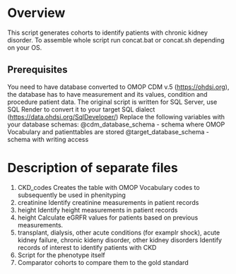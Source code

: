 # Overview
This script generates cohorts to identify patients with chronic kidney disorder.
To assemble whole script run concat.bat or concat.sh depending on your OS.

## Prerequisites
You need to have database converted to OMOP CDM v.5 (https://ohdsi.org), the database has to have measurement and its values, condition and procedure patient data.
The original script is written for SQL Server, use SQL Render to convert it to your target SQL dialect (https://data.ohdsi.org/SqlDeveloper/)
Replace the following variables with your database schemas:
@cdm_database_schema - schema where OMOP Vocabulary and patienttables are stored 
@target_database_schema - schema with writing access

# Description of separate files
1. CKD_codes
Creates the table with OMOP Vocabulary codes to subsequently be used in phenityping
2. creatinine
Identify creatinine measurements in patient records
3. height
Identify height measurements in patient records
4. height
Calculate eGRFR values for patients based on previous measurements.
5. transplant, dialysis, other acute conditions (for examplr shock), acute kidney failure, chronic kideny disorder, other kidney disorders
Identify records of interest to identify patients with CKD
6. Script for the phenotype itself
7. Comparator cohorts to compare them to the gold standard
